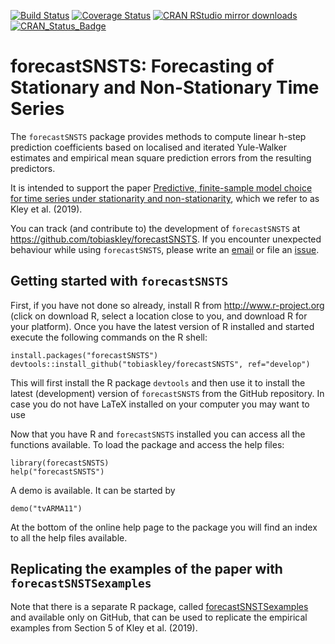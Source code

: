 [![Build Status](https://travis-ci.org/tobiaskley/forecastSNSTS.svg?branch=develop)](https://travis-ci.org/tobiaskley/forecastSNSTS)
[![Coverage Status](https://img.shields.io/codecov/c/github/tobiaskley/forecastSNSTS/develop.svg)](https://codecov.io/github/tobiaskley/forecastSNSTS?branch=develop)
[![CRAN RStudio mirror downloads](http://cranlogs.r-pkg.org/badges/forecastSNSTS)](http://cran.r-project.org/web/packages/forecastSNSTS/index.html)
[![CRAN_Status_Badge](http://www.r-pkg.org/badges/version/forecastSNSTS)](http://cran.r-project.org/package=forecastSNSTS)


forecastSNSTS: Forecasting of Stationary and Non-Stationary Time Series
=======================================================================

The `forecastSNSTS` package provides methods to compute linear h-step prediction coefficients based on localised and iterated Yule-Walker estimates and empirical mean square prediction errors from the resulting predictors.

It is intended to support the paper
[Predictive, finite-sample model choice for time series under stationarity and non-stationarity](https://arxiv.org/abs/1611.04460), which we refer to as Kley et al. (2019).

You can track (and contribute to) the development of `forecastSNSTS` at https://github.com/tobiaskley/forecastSNSTS. If you encounter unexpected behaviour while using `forecastSNSTS`, please write an [email](mailto:tobias.kley@bristol.ac.uk) or file an [issue](http://github.com/tobiaskley/forecastSNSTS/issues).

## Getting started with ``forecastSNSTS``

First, if you have not done so already, install R from http://www.r-project.org (click on download R, select a location close to you, and download R for your platform). Once you have the latest version of R installed and started execute the following commands on the R shell:

 ```
 install.packages("forecastSNSTS")
 devtools::install_github("tobiaskley/forecastSNSTS", ref="develop")
 ```

This will first install the R package ``devtools`` and then use it to install the latest (development) version of ``forecastSNSTS`` from the GitHub repository. In case you do not have LaTeX installed on your computer you may want to use

Now that you have R and ``forecastSNSTS`` installed you can access all the functions available. To load the package and access the help files:

```
library(forecastSNSTS)
help("forecastSNSTS")
```

A demo is available. It can be started by

```
demo("tvARMA11")
```

At the bottom of the online help page to the package you will find an index to all the help files available.

## Replicating the examples of the paper with ``forecastSNSTSexamples``

Note that there is a separate R package, called [forecastSNSTSexamples](http://github.com/tobiaskley/forecastSNSTSexamples) and available only on GitHub, that can be used to replicate the empirical examples from Section 5 of Kley et al. (2019). 
